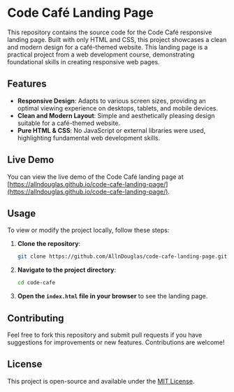 # Code Café Landing Page

This repository contains the source code for the Code Café responsive landing page. Built with only HTML and CSS, this project showcases a clean and modern design for a café-themed website. This landing page is a practical project from a web development course, demonstrating foundational skills in creating responsive web pages.

## Features

- **Responsive Design**: Adapts to various screen sizes, providing an optimal viewing experience on desktops, tablets, and mobile devices.
- **Clean and Modern Layout**: Simple and aesthetically pleasing design suitable for a café-themed website.
- **Pure HTML & CSS**: No JavaScript or external libraries were used, highlighting fundamental web development skills.

## Live Demo

You can view the live demo of the Code Café landing page at [https://allndouglas.github.io/code-cafe-landing-page/](https://allndouglas.github.io/code-cafe-landing-page/).

## Usage

To view or modify the project locally, follow these steps:

1. **Clone the repository**:
    ```bash
    git clone https://github.com/AllnDouglas/code-cafe-landing-page.git
    ```
2. **Navigate to the project directory**:
    ```bash
    cd code-cafe
    ```
3. **Open the `index.html` file in your browser** to see the landing page.

## Contributing

Feel free to fork this repository and submit pull requests if you have suggestions for improvements or new features. Contributions are welcome!

## License

This project is open-source and available under the [MIT License](LICENSE).
